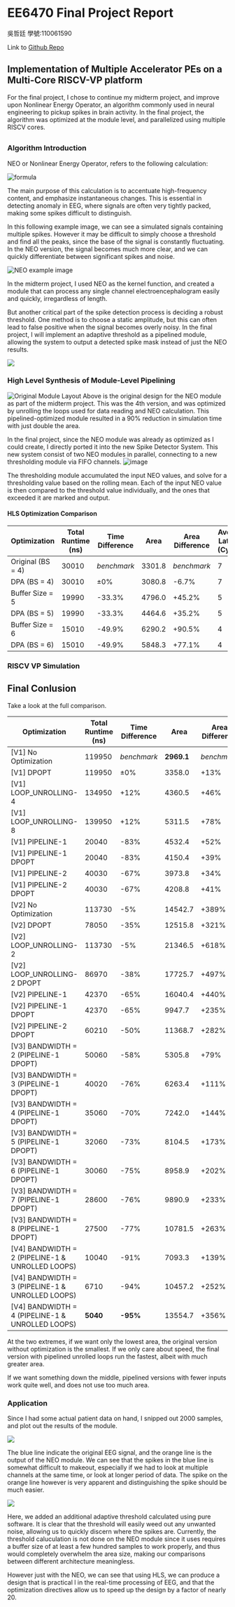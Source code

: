 # EE6470 Final Project Report
吳哲廷 學號:110061590

Link to [Github Repo](https://github.com/alvinpolardog/EE6470_Final_Project)
##

## Implementation of Multiple Accelerator PEs on a Multi-Core RISCV-VP platform

For the final project, I chose to continue my midterm project, and improve upon Nonlinear Energy Operator, an algorithm commonly used in neural engineering to pickup
spikes in brain activity. In the final project, the algorithm was optimized at the module level, and parallelized using multiple RISCV cores.
##  
## 

### Algorithm Introduction 

NEO or Nonlinear Energy Operator, refers to the following calculation:


![formula](https://i.imgur.com/469F8zA.png)

The main purpose of this calculation is to accentuate high-frequency content, and emphasize instantaneous changes. This is essential in detecting anomaly in EEG, where signals are often very tightly packed, making some spikes difficult to distinguish.

In this following example image, we can see a simulated signals containing multiple spikes. However it may be difficult to simply choose a threshold and find all the peaks, since the base of the signal is constantly fluctuating. In the NEO version, the signal becomes much more clear, and we can quickly differentiate between significant spikes and noise.


![NEO example image](https://i.imgur.com/s6QUo4z.png)

In the midterm project, I used NEO as the kernel function, and created a module that can process any single channel electroencephalogram easily and quickly, irregardless of length.

But another critical part of the spike detection process is deciding a robust threshold. One method is to choose a static amplitude, but this can often lead to false positive when the signal becomes overly noisy. 
In the final project, I will implement an adaptive threshold as a pipelined module, allowing the system to output a detected spike mask instead of just the NEO results.

![](https://i.imgur.com/KMIqDYn.png)

### High Level Synthesis of Module-Level Pipelining
![Original Module Layout](https://user-images.githubusercontent.com/93983804/172034868-d194bae0-a26b-4c35-ae86-0202f957724c.png)
Above is the original design for the NEO module as part of the midterm project. This was the 4th version, and was optimized by unrolling the loops
used for data reading and NEO calculation. This pipelined-optimized module resulted in a 90% reduction in simulation time with just double the area.

In the final project, since the NEO module was already as optimized as I could create, I directly ported it into the new Spike Detector System.
This new system consist of two NEO modules in parallel, connecting to a new thresholding module via FIFO channels. 
![image](https://user-images.githubusercontent.com/93983804/172035039-eea03879-7c38-4157-a3f2-8585ea2d7eab.png)

The thresholding module accumulated the input NEO values, and solve for a thresholding value based on the rolling mean. Each of the input NEO value is then
compared to the threshold value individually, and the ones that exceeded it are marked and output. 

#### HLS Optimization Comparison

| Optimization | Total Runtime (ns) | Time Difference | Area | Area Difference | Average Latency (Cycles) |
| -------- | -------- | -------- | ------ | ------ | ---- |
| Original (BS = 4) | 30010     | *benchmark*   | 3301.8  | *benchmark* | 7|
| DPA (BS = 4)      | 30010     | ±0%           | 3080.8  | -6.7%     | 7|
| Buffer Size = 5   | 19990     |-33.3%         | 4796.0  | +45.2%    | 5|
| DPA (BS = 5)      | 19990     |-33.3%         | 4464.6  | +35.2%    | 5|
| Buffer Size = 6   | 15010     | -49.9%        | 6290.2  | +90.5%    | 4|
| DPA (BS = 6)      | 15010     | -49.9%        | 5848.3  | +77.1%    | 4|



### RISCV VP Simulation



##  

## Final Conlusion

Take a look at the full comparison.

| Optimization | Total Runtime (ns) | Time Difference | Area | Area Difference | Average Latency (Cycles) |
| -------- | -------- | -------- | ------ | ------ | ---- |
| [V1] No Optimization | 119950 | *benchmark*   | **2969.1** | *benchmark* | 5|
| [V1] DPOPT    | 119950     | ±0%     | 3358.0 | +13% | 5|
| [V1] LOOP_UNROLLING-4     | 134950     |+12%| 4360.5     | +46% | 5|
| [V1] LOOP_UNROLLING-8     | 139950     |+12%| 5311.5     | +78% | 5|
| [V1] PIPELINE-1     | 20040     | -83%     | 4532.4| +52% | 3|
| [V1] PIPELINE-1 DPOPT   | 20040     | -83%     | 4150.4 | +39% | 3|
| [V1] PIPELINE-2     | 40030     | -67%     | 3973.8 | +34% | 4|
| [V1] PIPELINE-2 DPOPT  | 40030     | -67%     | 4208.8 | +41% | 4|
| [V2] No Optimization | 113730 | -5%   | 14542.7| +389% | 89|
| [V2] DPOPT    | 78050     | -35%     | 12515.8| +321% | 61|
| [V2] LOOP_UNROLLING-2     | 113730     |-5%| 21346.5    | +618% | 89|
| [V2] LOOP_UNROLLING-2 DPOPT     | 86970     |-38%| 17725.7     | +497% | 68|
| [V2] PIPELINE-1     |42370     | -65%     | 16040.4 | +440% | 32|
| [V2] PIPELINE-1 DPOPT   |42370     | -65%     | 9947.7 | +235% | 32|
| [V2] PIPELINE-2 DPOPT  | 60210     | -50%     | 11368.7 | +282% | 47|
| [V3] BANDWIDTH = 2 (PIPELINE-1 DPOPT)  | 50060     | -58%      | 5305.8| +79% | 8|
| [V3] BANDWIDTH = 3 (PIPELINE-1 DPOPT)  | 40020     | -76%     | 6263.4| +111% | 10|
| [V3] BANDWIDTH = 4 (PIPELINE-1 DPOPT)  | 35060     | -70%       | 7242.0    | +144% | 12|
| [V3] BANDWIDTH = 5 (PIPELINE-1 DPOPT)  | 32060     |-73%      | 8104.5     | +173% | 14|
| [V3] BANDWIDTH = 6 (PIPELINE-1 DPOPT)  | 30060     | -75%     | 8958.9 | +202% | 16|
| [V3] BANDWIDTH = 7 (PIPELINE-1 DPOPT)  | 28600     | -76%     | 9890.9 | +233% | 18|
| [V3] BANDWIDTH = 8 (PIPELINE-1 DPOPT)  | 27500     | -77%     | 10781.5 | +263% | 20|
| [V4] BANDWIDTH = 2 (PIPELINE-1 & UNROLLED LOOPS)  | 10040      | -91%      | 7093.3| +139% | 3|
| [V4] BANDWIDTH = 3 (PIPELINE-1 & UNROLLED LOOPS)  | 6710    | -94%     | 10457.2| +252% | 3|
| [V4] BANDWIDTH = 4 (PIPELINE-1 & UNROLLED LOOPS)  | **5040**    | **-95%**     |  13554.7| +356% | 3

At the two extremes, if we want only the lowest area, the original version without optimization is the smallest. If we only care about speed, the final version with pipelined unrolled loops run the fastest, albeit with much greater area.

If we want something down the middle, pipelined versions with fewer inputs work quite well, and does not use too much area.

### Application
Since I had some actual patient data on hand, I snipped out 2000 samples, and plot out the results of the module.

![](https://i.imgur.com/nqWmbt0.png)

The blue line indicate the original EEG signal, and the orange line is the output of the NEO module. We can see that the spikes in the blue line is somewhat difficult to makeout, especially if we had to look at multiple channels at the same time, or look at longer period of data. The spike on the orange line however is very apparent and distinguishing the spike should be much easier.

![](https://i.imgur.com/0EijQA5.png)

Here, we added an additional adaptive threshold calculated using pure software. It is clear that the threshold will easily weed out any unwanted noise, allowing us to quickly discern where the spikes are. Currently, the threshold caluculation is not done on the NEO module since it uses requires a buffer size of at least a few hundred samples to work properly, and thus would completely overwhelm the area size, making our comparisons between different architecture meaningless. 

However just with the NEO, we can see that using HLS, we can produce a design that is practical l in the real-time processing of EEG, and that the optimization directives allow us to speed up the design by a factor of nearly 20.
